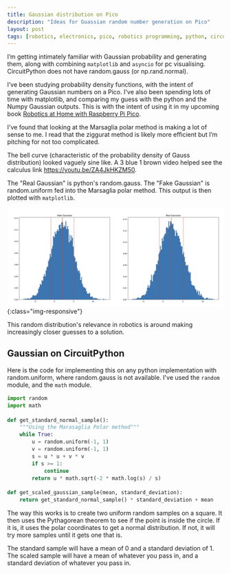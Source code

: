 ```yaml
---
title: Gaussian distribution on Pico
description: "Ideas for Guassian random number generation on Pico"
layout: post
tags: [robotics, electronics, pico, robotics programming, python, circuitpython, learn robotics at home]
---
```

I’m getting intimately familiar with Gaussian probability and generating them, along with combining `matplotlib` and `asyncio` for pc visualising.
CircuitPython does not have random.gauss (or np.rand.normal).

I’ve been studying probability density functions, with the intent of generating Gaussian numbers on a Pico. I've also been spending lots of time with matplotlib, and comparing my guess with the python and the Numpy Gaussian outputs.
This is with the intent of using it in my upcoming book [Robotics at Home with Raspberry Pi Pico](https://packt.link/yPPkw).

I've found that looking at the Marsaglia polar method is making a lot of sense to me. I read that the ziggurat method is likely more efficient but I’m pitching for not too complicated.

The bell curve (characteristic of the probability density of Gauss distribution) looked vaguely sine like. A 3 blue 1 brown video helped see the calculus link <https://youtu.be/ZA4JkHKZM50>.

The "Real Gaussian" is python's random.gauss.
The "Fake Gaussian" is random.uniform fed into the Marsaglia polar method.
This output is then plotted with `matplotlib`.

![My fake vs np gaussian](/galleries/2022/10-23-guassian-circuitpython/comparing-python-gaussian-plots.jpg){:class="img-responsive"}

This random distribution's relevance in robotics is around making increasingly closer guesses to a solution.

## Gaussian on CircuitPython

Here is the code for implementing this on any python implementation with random.uniform, where random.gauss is not available. I've used the `random` module, and the `math` module.

```python
import random
import math

def get_standard_normal_sample():
    """Using the Marasaglia Polar method"""
    while True:
        u = random.uniform(-1, 1)
        v = random.uniform(-1, 1)
        s = u * u + v * v
        if s >= 1:
            continue
        return u * math.sqrt(-2 * math.log(s) / s)

def get_scaled_gaussian_sample(mean, standard_deviation):
    return get_standard_normal_sample() * standard_deviation + mean
```

The way this works is to create two uniform random samples on a square. It then uses the Pythagorean theorem to see if the point is inside the circle. If it is, it uses the polar coordinates to get a normal distribution.
If not, it will try more samples until it gets one that is.

The standard sample will have a mean of 0 and a standard deviation of 1. The scaled sample will have a mean of whatever you pass in, and a standard deviation of whatever you pass in.
